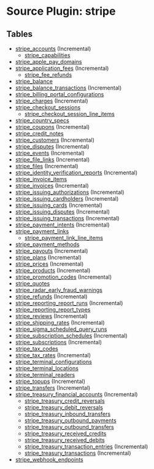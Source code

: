 # Source Plugin: stripe

## Tables

- [stripe_accounts](../../../../../website/tables/stripe/stripe_accounts.md) (Incremental)
  - [stripe_capabilities](../../../../../website/tables/stripe/stripe_capabilities.md)
- [stripe_apple_pay_domains](../../../../../website/tables/stripe/stripe_apple_pay_domains.md)
- [stripe_application_fees](../../../../../website/tables/stripe/stripe_application_fees.md) (Incremental)
  - [stripe_fee_refunds](../../../../../website/tables/stripe/stripe_fee_refunds.md)
- [stripe_balance](../../../../../website/tables/stripe/stripe_balance.md)
- [stripe_balance_transactions](../../../../../website/tables/stripe/stripe_balance_transactions.md) (Incremental)
- [stripe_billing_portal_configurations](../../../../../website/tables/stripe/stripe_billing_portal_configurations.md)
- [stripe_charges](../../../../../website/tables/stripe/stripe_charges.md) (Incremental)
- [stripe_checkout_sessions](../../../../../website/tables/stripe/stripe_checkout_sessions.md)
  - [stripe_checkout_session_line_items](../../../../../website/tables/stripe/stripe_checkout_session_line_items.md)
- [stripe_country_specs](../../../../../website/tables/stripe/stripe_country_specs.md)
- [stripe_coupons](../../../../../website/tables/stripe/stripe_coupons.md) (Incremental)
- [stripe_credit_notes](../../../../../website/tables/stripe/stripe_credit_notes.md)
- [stripe_customers](../../../../../website/tables/stripe/stripe_customers.md) (Incremental)
- [stripe_disputes](../../../../../website/tables/stripe/stripe_disputes.md) (Incremental)
- [stripe_events](../../../../../website/tables/stripe/stripe_events.md) (Incremental)
- [stripe_file_links](../../../../../website/tables/stripe/stripe_file_links.md) (Incremental)
- [stripe_files](../../../../../website/tables/stripe/stripe_files.md) (Incremental)
- [stripe_identity_verification_reports](../../../../../website/tables/stripe/stripe_identity_verification_reports.md) (Incremental)
- [stripe_invoice_items](../../../../../website/tables/stripe/stripe_invoice_items.md)
- [stripe_invoices](../../../../../website/tables/stripe/stripe_invoices.md) (Incremental)
- [stripe_issuing_authorizations](../../../../../website/tables/stripe/stripe_issuing_authorizations.md) (Incremental)
- [stripe_issuing_cardholders](../../../../../website/tables/stripe/stripe_issuing_cardholders.md) (Incremental)
- [stripe_issuing_cards](../../../../../website/tables/stripe/stripe_issuing_cards.md) (Incremental)
- [stripe_issuing_disputes](../../../../../website/tables/stripe/stripe_issuing_disputes.md) (Incremental)
- [stripe_issuing_transactions](../../../../../website/tables/stripe/stripe_issuing_transactions.md) (Incremental)
- [stripe_payment_intents](../../../../../website/tables/stripe/stripe_payment_intents.md) (Incremental)
- [stripe_payment_links](../../../../../website/tables/stripe/stripe_payment_links.md)
  - [stripe_payment_link_line_items](../../../../../website/tables/stripe/stripe_payment_link_line_items.md)
- [stripe_payment_methods](../../../../../website/tables/stripe/stripe_payment_methods.md)
- [stripe_payouts](../../../../../website/tables/stripe/stripe_payouts.md) (Incremental)
- [stripe_plans](../../../../../website/tables/stripe/stripe_plans.md) (Incremental)
- [stripe_prices](../../../../../website/tables/stripe/stripe_prices.md) (Incremental)
- [stripe_products](../../../../../website/tables/stripe/stripe_products.md) (Incremental)
- [stripe_promotion_codes](../../../../../website/tables/stripe/stripe_promotion_codes.md) (Incremental)
- [stripe_quotes](../../../../../website/tables/stripe/stripe_quotes.md)
- [stripe_radar_early_fraud_warnings](../../../../../website/tables/stripe/stripe_radar_early_fraud_warnings.md)
- [stripe_refunds](../../../../../website/tables/stripe/stripe_refunds.md) (Incremental)
- [stripe_reporting_report_runs](../../../../../website/tables/stripe/stripe_reporting_report_runs.md) (Incremental)
- [stripe_reporting_report_types](../../../../../website/tables/stripe/stripe_reporting_report_types.md)
- [stripe_reviews](../../../../../website/tables/stripe/stripe_reviews.md) (Incremental)
- [stripe_shipping_rates](../../../../../website/tables/stripe/stripe_shipping_rates.md) (Incremental)
- [stripe_sigma_scheduled_query_runs](../../../../../website/tables/stripe/stripe_sigma_scheduled_query_runs.md)
- [stripe_subscription_schedules](../../../../../website/tables/stripe/stripe_subscription_schedules.md) (Incremental)
- [stripe_subscriptions](../../../../../website/tables/stripe/stripe_subscriptions.md) (Incremental)
- [stripe_tax_codes](../../../../../website/tables/stripe/stripe_tax_codes.md)
- [stripe_tax_rates](../../../../../website/tables/stripe/stripe_tax_rates.md) (Incremental)
- [stripe_terminal_configurations](../../../../../website/tables/stripe/stripe_terminal_configurations.md)
- [stripe_terminal_locations](../../../../../website/tables/stripe/stripe_terminal_locations.md)
- [stripe_terminal_readers](../../../../../website/tables/stripe/stripe_terminal_readers.md)
- [stripe_topups](../../../../../website/tables/stripe/stripe_topups.md) (Incremental)
- [stripe_transfers](../../../../../website/tables/stripe/stripe_transfers.md) (Incremental)
- [stripe_treasury_financial_accounts](../../../../../website/tables/stripe/stripe_treasury_financial_accounts.md) (Incremental)
  - [stripe_treasury_credit_reversals](../../../../../website/tables/stripe/stripe_treasury_credit_reversals.md)
  - [stripe_treasury_debit_reversals](../../../../../website/tables/stripe/stripe_treasury_debit_reversals.md)
  - [stripe_treasury_inbound_transfers](../../../../../website/tables/stripe/stripe_treasury_inbound_transfers.md)
  - [stripe_treasury_outbound_payments](../../../../../website/tables/stripe/stripe_treasury_outbound_payments.md)
  - [stripe_treasury_outbound_transfers](../../../../../website/tables/stripe/stripe_treasury_outbound_transfers.md)
  - [stripe_treasury_received_credits](../../../../../website/tables/stripe/stripe_treasury_received_credits.md)
  - [stripe_treasury_received_debits](../../../../../website/tables/stripe/stripe_treasury_received_debits.md)
  - [stripe_treasury_transaction_entries](../../../../../website/tables/stripe/stripe_treasury_transaction_entries.md) (Incremental)
  - [stripe_treasury_transactions](../../../../../website/tables/stripe/stripe_treasury_transactions.md) (Incremental)
- [stripe_webhook_endpoints](../../../../../website/tables/stripe/stripe_webhook_endpoints.md)